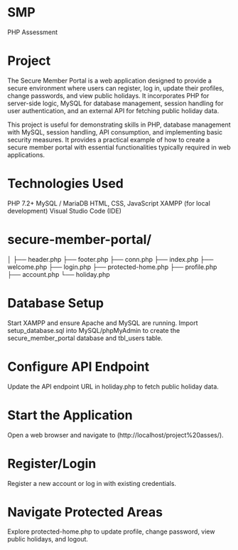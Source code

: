 # SMP
PHP Assessment 
# Project 
The Secure Member Portal is a web application designed to provide a secure environment where users can register, log in, update their profiles, change passwords, and view public holidays. It incorporates PHP for server-side logic, MySQL for database management, session handling for user authentication, and an external API for fetching public holiday data.

This project is useful for demonstrating skills in PHP, database management with MySQL, session handling, API consumption, and implementing basic security measures. It provides a practical example of how to create a secure member portal with essential functionalities typically required in web applications.

# Technologies Used
PHP 7.2+
MySQL / MariaDB
HTML, CSS, JavaScript
XAMPP (for local development)
Visual Studio Code (IDE)

# secure-member-portal/
│
├── header.php
├── footer.php
├── conn.php
├── index.php
├── welcome.php
├── login.php
├── protected-home.php
├── profile.php
├── account.php
└── holiday.php

# Database Setup
Start XAMPP and ensure Apache and MySQL are running.
Import setup_database.sql into MySQL/phpMyAdmin to create the secure_member_portal database and tbl_users table.

# Configure API Endpoint
Update the API endpoint URL in holiday.php to fetch public holiday data.

# Start the Application
Open a web browser and navigate to (http://localhost/project%20asses/).

# Register/Login
Register a new account or log in with existing credentials.

# Navigate Protected Areas
Explore protected-home.php to update profile, change password, view public holidays, and logout.
